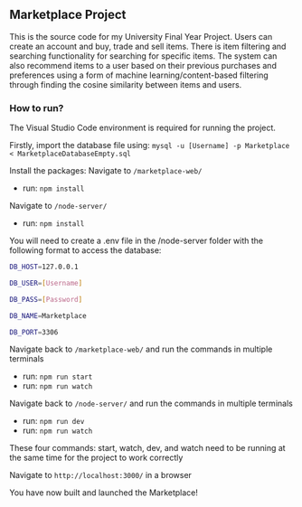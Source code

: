 ## Marketplace Project
This is the source code for my University Final Year Project.
Users can create an account and buy, trade and sell items.
There is item filtering and searching functionality for searching for specific items.
The system can also recommend items to a user based on their previous purchases and preferences using a form of machine learning/content-based filtering through finding the cosine similarity between items and users.

### How to run?
The Visual Studio Code environment is required for running the project.

Firstly, import the database file using:
`mysql -u [Username] -p Marketplace < MarketplaceDatabaseEmpty.sql`

Install the packages:
Navigate to `/marketplace-web/`
- run: `npm install`

Navigate to `/node-server/`
- run: `npm install`

You will need to create a .env file in the /node-server folder with the following format to access the database:
```bash
DB_HOST=127.0.0.1

DB_USER=[Username]

DB_PASS=[Password]

DB_NAME=Marketplace

DB_PORT=3306
```

Navigate back to `/marketplace-web/` and run the commands in multiple terminals
- run: `npm run start`
- run: `npm run watch`

Navigate back to `/node-server/` and run the commands in multiple terminals
- run: `npm run dev`
- run: `npm run watch`

These four commands: start, watch, dev, and watch need to be running at the same time for the project to work correctly

Navigate to `http://localhost:3000/` in a browser

You have now built and launched the Marketplace!